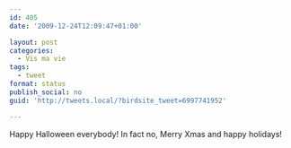 ```yaml
---
id: 405
date: '2009-12-24T12:09:47+01:00'

layout: post
categories:
  - Vis ma vie
tags:
  - tweet
format: status
publish_social: no
guid: 'http://tweets.local/?birdsite_tweet=6997741952'

---
```


Happy Halloween everybody! In fact no, Merry Xmas and happy holidays!